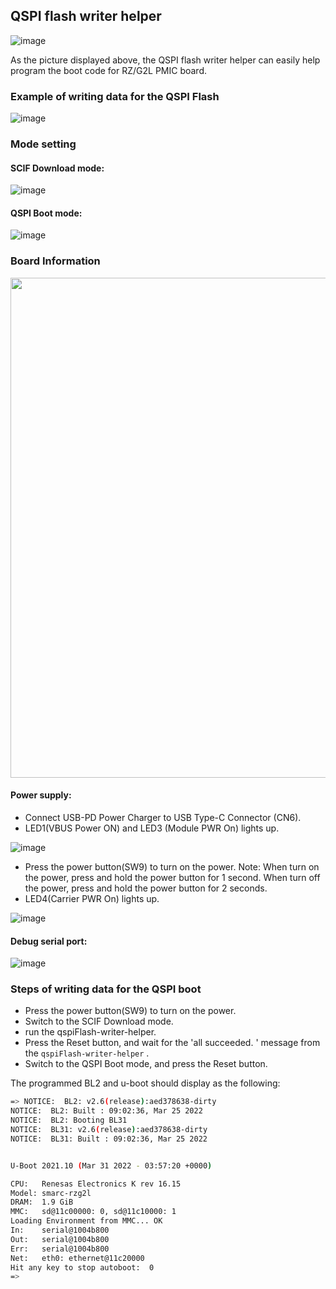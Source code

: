 ## QSPI flash writer helper

![image](https://user-images.githubusercontent.com/33512027/179451756-c41836f8-104f-4f51-aa73-532348ae065d.png)

As the picture displayed above, the QSPI flash writer helper can easily help program the boot code for RZ/G2L PMIC board. 

### Example of writing data for the QSPI Flash

![image](https://user-images.githubusercontent.com/33512027/179450239-b7f716cf-267b-4df6-aa55-5f1809d63d17.png)

### Mode setting

#### SCIF Download mode:

![image](https://user-images.githubusercontent.com/33512027/179448184-b91750da-e556-49e5-b844-b74e335674a1.png)

#### QSPI Boot mode:

![image](https://user-images.githubusercontent.com/33512027/179448284-abae4818-18ca-424e-b89d-30499e988557.png)


### Board Information

<img src="https://renesas.info/w/images/3/3d/smarc_series_carrier_board.png" width="800" />

#### Power supply: 

- Connect USB-PD Power Charger to USB Type-C Connector (CN6).
- LED1(VBUS Power ON) and LED3 (Module PWR On) lights up.

![image](https://user-images.githubusercontent.com/33512027/179449170-6d29c695-0066-494c-9a75-3d45f2b078fc.png)

- Press the power button(SW9) to turn on the power. Note: When turn on the power, press and hold the power button for 1 second. When turn off the power, press and hold the power button for 2 seconds. 
- LED4(Carrier PWR On) lights up.

![image](https://user-images.githubusercontent.com/33512027/179449209-19550510-b772-4b56-b0b7-4ac25b64b65b.png)


#### Debug serial port: 

![image](https://user-images.githubusercontent.com/33512027/179448949-9f045350-70af-4a6b-bbac-d7f9b54d91a6.png)

### Steps of writing data for the QSPI boot

- Press the power button(SW9) to turn on the power. 
- Switch to the SCIF Download mode. 
- run the qspiFlash-writer-helper. 
- Press the Reset button, and wait for the 'all succeeded. ' message from the `qspiFlash-writer-helper` . 
- Switch to the QSPI Boot mode, and press the Reset button. 

The programmed BL2 and u-boot should display as the following: 

```bash
=> NOTICE:  BL2: v2.6(release):aed378638-dirty
NOTICE:  BL2: Built : 09:02:36, Mar 25 2022
NOTICE:  BL2: Booting BL31
NOTICE:  BL31: v2.6(release):aed378638-dirty
NOTICE:  BL31: Built : 09:02:36, Mar 25 2022


U-Boot 2021.10 (Mar 31 2022 - 03:57:20 +0000)

CPU:   Renesas Electronics K rev 16.15
Model: smarc-rzg2l
DRAM:  1.9 GiB
MMC:   sd@11c00000: 0, sd@11c10000: 1
Loading Environment from MMC... OK
In:    serial@1004b800
Out:   serial@1004b800
Err:   serial@1004b800
Net:   eth0: ethernet@11c20000
Hit any key to stop autoboot:  0
=>
```



